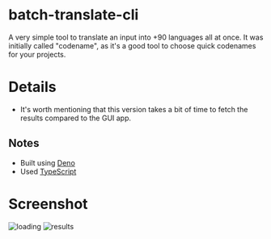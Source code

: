 # batch-translate-cli
A very simple tool to translate an input into +90 languages all at once.
It was initially called "codename", as it's a good tool to choose quick codenames for your projects.

# Details
- It's worth mentioning that this version takes a bit of time to fetch the results compared to the GUI app.

## Notes
- Built using [Deno](https://deno.land)
- Used [TypeScript](https://www.typescriptlang.org)

# Screenshot
![loading](https://i.imgur.com/0w1XLsU.png)
![results](https://i.imgur.com/c0zcYRz.png)
